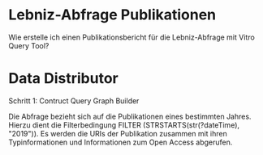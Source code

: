 # Lebniz-Abfrage Publikationen

Wie erstelle ich einen Publikationsbericht für die Lebniz-Abfrage mit Vitro Query Tool?

# Data Distributor

Schritt 1: Contruct Query Graph Builder

Die Abfrage bezieht sich auf die Publikationen eines bestimmten Jahres. Hierzu dient die Filterbedingung FILTER (STRSTARTS(str(?dateTime), "2019")). Es werden die URIs der Publikation zusammen mit ihren Typinformationen und Informationen zum Open Access abgerufen. 













